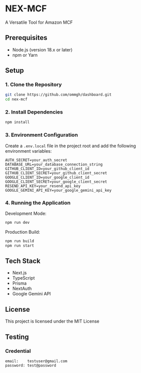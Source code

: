 # NEX-MCF

A Versatile Tool for Amazon MCF

## Prerequisites

- Node.js (version 18.x or later)
- npm or Yarn

## Setup

### 1. Clone the Repository

```bash
git clone https://github.com/ommgh/dashboard.git
cd nex-mcf
```

### 2. Install Dependencies

```bash
npm install
```

### 3. Environment Configuration

Create a `.env.local` file in the project root and add the following environment variables:

```
AUTH_SECRET=your_auth_secret
DATABASE_URL=your_database_connection_string
GITHUB_CLIENT_ID=your_github_client_id
GITHUB_CLIENT_SECRET=your_github_client_secret
GOOGLE_CLIENT_ID=your_google_client_id
GOOGLE_CLIENT_SECRET=your_google_client_secret
RESEND_API_KEY=your_resend_api_key
GOOGLE_GEMINI_API_KEY=your_google_gemini_api_key
```

### 4. Running the Application

Development Mode:

```bash
npm run dev
```

Production Build:

```bash
npm run build
npm run start
```

## Tech Stack

- Next.js
- TypeScript
- Prisma
- NextAuth
- Google Gemini API

## License

This project is licensed under the MIT License

## Testing 
   ### Credential
```text
email:    testuser@gmail.com
password: test@password
```
